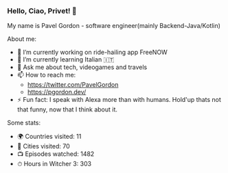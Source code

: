 ### Hello, Ciao, Privet! 👋

My name is Pavel Gordon - software engineer(mainly Backend-Java/Kotlin)

About me: 
- 🔭 I’m currently working on ride-hailing app FreeNOW 
- 🌱 I’m currently learning Italian 🇮🇹
- 💬 Ask me about tech, videogames and travels
- 📫 How to reach me: 
  - https://twitter.com/PavelGordon
  - https://pgordon.dev/
- ⚡ Fun fact: I speak with Alexa more than with humans. Hold'up thats not that funny, now that I think about it.

Some stats:
- 🌍 Countries visited: 11
- 🌇 Cities visited: 70
- 📺 Episodes watched: 1482
- ⏱ Hours in Witcher 3: 303
<!--
**pavelgordon/pavelgordon** is a ✨ _special_ ✨ repository because its `README.md` (this file) appears on your GitHub profile.

Here are some ideas to get you started:

- 🔭 I’m currently working on ...
- 🌱 I’m currently learning ...
- 👯 I’m looking to collaborate on ...
- 🤔 I’m looking for help with ...
- 💬 Ask me about ...
- 📫 How to reach me: ...
- 😄 Pronouns: ...
- ⚡ Fun fact: ...
-->
